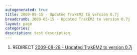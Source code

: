 ```yaml
---
autogenerated: true
title: 2009-05-15 - Updated TrakEM2 to version 0.7j
breadcrumb: 2009-05-15 - Updated TrakEM2 to version 0.7j
layout: page
categories: 
description: test description
---
```


1.  REDIRECT [2009-08-28 - Updated TrakEM2 to version 0.7j](2009-08-28_-_Updated_TrakEM2_to_version_0.7j )
